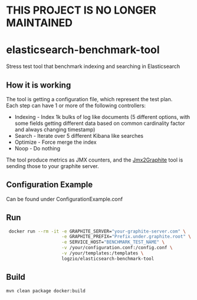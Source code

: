 # THIS PROJECT IS NO LONGER MAINTAINED

# elasticsearch-benchmark-tool
Stress test tool that benchmark indexing and searching in Elasticsearch


## How it is working
The tool is getting a configuration file, which represent the test plan.  
Each step can have 1 or more of the following controllers:
 - Indexing - Index 1k bulks of log like documents (5 different options, with some fields getting different data based on common cardinality factor and always changing timestamp)
 - Search - Iterate over 5 different Kibana like searches
 - Optimize - Force merge the index
 - Noop - Do nothing  
 
The tool produce metrics as JMX counters, and the [Jmx2Graphite](https://github.com/logzio/jmx2graphite) tool is sending those to your graphite server.

## Configuration Example
Can be found under ConfigurationExample.conf

## Run
```bash
 docker run --rm -it -e GRAPHITE_SERVER="your-graphite-server.com" \
                     -e GRAPHITE_PREFIX="Prefix.under.graphite.root" \
                     -e SERVICE_HOST="BENCHMARK_TEST_NAME" \
                     -v /your/configuration.conf:/config.conf \
                     -v /your/templates:/templates \
                     logzio/elasticsearch-benchmark-tool
```

## Build
```bash
mvn clean package docker:build
```
